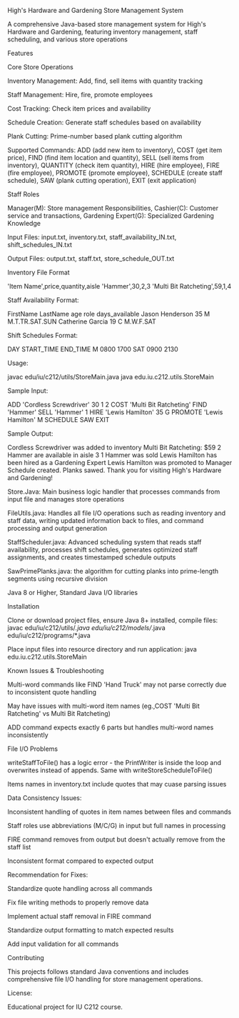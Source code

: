 High's Hardware and Gardening Store Management System

A comprehensive Java-based store management system for High's Hardware and Gardening, featuring inventory management, staff scheduling, and various store operations

Features
    
Core Store Operations

Inventory Management: Add, find, sell items with quantity tracking

Staff Management: Hire, fire, promote employees

Cost Tracking: Check item prices and availability

Schedule Creation: Generate staff schedules based on availability

Plank Cutting: Prime-number based plank cutting algorithm

Supported Commands: ADD (add new item to inventory), COST (get item price), FIND (find item location and quantity), SELL (sell items from inventory), QUANTITY (check item quantity), HIRE (hire employee), FIRE (fire employee), PROMOTE (promote employee), SCHEDULE (create staff schedule), SAW (plank cutting operation), EXIT (exit application)

Staff Roles

Manager(M): Store management Responsibilities, Cashier(C): Customer service and transactions, Gardening Expert(G): Specialized Gardening Knowledge

Input Files: input.txt, inventory.txt, staff_availability_IN.txt, shift_schedules_IN.txt

Output Files: output.txt, staff.txt, store_schedule_OUT.txt

Inventory File Format

'Item Name',price,quantity,aisle
'Hammer',30,2,3
'Multi Bit Ratcheting',59,1,4

Staff Availability Format:

FirstName LastName age role days_available
Jason Henderson 35 M M.T.TR.SAT.SUN
Catherine Garcia 19 C M.W.F.SAT

Shift Schedules Format:

DAY START_TIME END_TIME
M 0800 1700
SAT 0900 2130

Usage:

javac edu/iu/c212/utils/StoreMain.java
java edu.iu.c212.utils.StoreMain


Sample Input:

ADD 'Cordless Screwdriver' 30 1 2
COST 'Multi Bit Ratcheting'
FIND 'Hammer'
SELL 'Hammer' 1
HIRE 'Lewis Hamilton' 35 G
PROMOTE 'Lewis Hamilton' M
SCHEDULE
SAW
EXIT

Sample Output:

Cordless Screwdriver was added to inventory
Multi Bit Ratcheting: $59
2 Hammer are available in aisle 3
1 Hammer was sold
Lewis Hamilton has been hired as a Gardening Expert
Lewis Hamilton was promoted to Manager
Schedule created.
Planks sawed.
Thank you for visiting High's Hardware and Gardening!


Store.Java: Main business logic handler that processes commands from input file and manages store operations

FileUtils.java: Handles all file I/O operations such as reading inventory and staff data, writing updated information back to files, and command processing and output generation

StaffScheduler.java: Advanced scheduling system that reads staff availability, processes shift schedules, generates optimized staff assignments, and creates timestamped schedule outputs

SawPrimePlanks.java: the algorithm for cutting planks into prime-length segments using recursive division

Java 8 or Higher, Standard Java I/O libraries

Installation

Clone or download project files, ensure Java 8+ installed, compile files: javac edu/iu/c212/utils/*.java edu/iu/c212/models/*.java edu/iu/c212/programs/*.java

Place input files into resource directory and run application: java edu.iu.c212.utils.StoreMain


Known Issues & Troubleshooting

Multi-word commands like FIND 'Hand Truck' may not parse correctly due to inconsistent quote handling

May have issues with multi-word item names (eg.,COST 'Multi Bit Ratcheting' vs Multi Bit Ratcheting)

ADD command expects exactly 6 parts but handles multi-word names inconsistently

File I/O Problems

writeStaffToFile() has a logic error - the PrintWriter is inside the loop and overwrites instead of appends. Same with writeStoreScheduleToFile()

Items names in inventory.txt include quotes that may cuase parsing issues

Data Consistency Issues:

Inconsistent handling of quotes in item names between files and commands

Staff roles use abbreviations (M/C/G) in input but full names in processing

FIRE command removes from output but doesn't actually remove from the staff list

Inconsistent format compared to expected output


Recommendation for Fixes:

Standardize quote handling across all commands

Fix file writing methods to properly remove data

Implement actual staff removal in FIRE command

Standardize output formatting to match expected results

Add input validation for all commands

Contributing

This projects  follows standard Java conventions and includes comprehensive file I/O handling for store management operations.

License:

Educational project for IU C212 course.
